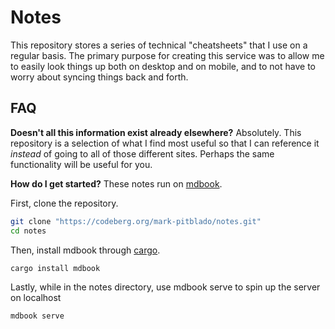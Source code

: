 # Notes

This repository stores a series of technical "cheatsheets" that I use on a regular basis. The primary purpose for creating this service was to allow me to easily look things up both on desktop and on mobile, and to not have to worry about syncing things back and forth. 

## FAQ

**Doesn't all this information exist already elsewhere?**
Absolutely. This repository is a selection of what I find most useful so that I can reference it *instead* of going to all of those different sites. Perhaps the same functionality will be useful for you.

**How do I get started?**
These notes run on [mdbook](https://rust-lang.github.io/mdBook/index.html).

First, clone the repository.

```bash
git clone "https://codeberg.org/mark-pitblado/notes.git"
cd notes
```

Then, install mdbook through [cargo](https://crates.io/).

```bash
cargo install mdbook
```

Lastly, while in the notes directory, use mdbook serve to spin up the server on localhost

```bash
mdbook serve
```


